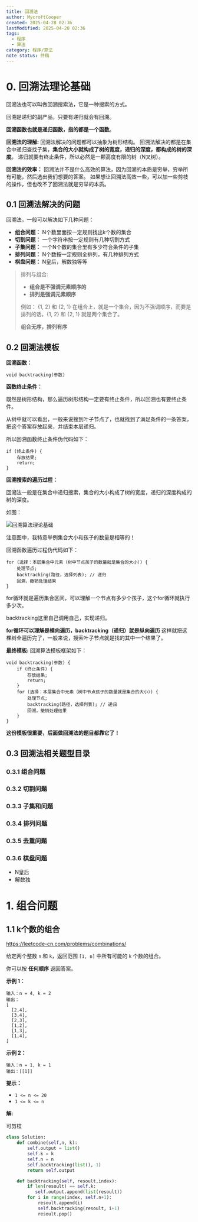 ```yaml
---
title: 回溯法
author: MycroftCooper
created: 2025-04-28 02:36
lastModified: 2025-04-28 02:36
tags:
  - 程序
  - 算法
category: 程序/算法
note status: 终稿
---
```



# 0. 回溯法理论基础

回溯法也可以叫做回溯搜索法，它是一种搜索的方式。

回溯是递归的副产品，只要有递归就会有回溯。

**回溯函数也就是递归函数，指的都是一个函数**。

**回溯法的理解:**
回溯法解决的问题都可以抽象为树形结构。
回溯法解决的都是在集合中递归查找子集，**集合的大小就构成了树的宽度，递归的深度，都构成的树的深度**。
递归就要有终止条件，所以必然是一颗高度有限的树（N叉树）。

**回溯法的效率：**
回溯法并不是什么高效的算法，因为回溯的本质是穷举，穷举所有可能，然后选出我们想要的答案。
如果想让回溯法高效一些，可以加一些剪枝的操作，但也改不了回溯法就是穷举的本质。

## 0.1 回溯法解决的问题

回溯法，一般可以解决如下几种问题：

- **组合问题：**
  N个数里面按一定规则找出k个数的集合
- **切割问题：**
  一个字符串按一定规则有几种切割方式
- **子集问题：**
  一个N个数的集合里有多少符合条件的子集
- **排列问题：**
  N个数按一定规则全排列，有几种排列方式
- **棋盘问题：**
  N皇后，解数独等等

> 排列与组合:
>
> - **组合是不强调元素顺序的**
> - **排列是强调元素顺序**
>
> 例如：
> {1, 2} 和 {2, 1} 在组合上，就是一个集合，因为不强调顺序，而要是排列的话，{1, 2} 和 {2, 1} 就是两个集合了。
>
> **组合无序，排列有序**

## 0.2 回溯法模板

**回溯函数：**

```text
void backtracking(参数)
```

**函数终止条件：**

既然是树形结构，那么遍历树形结构一定要有终止条件，所以回溯也有要终止条件。

从树中就可以看出，一般来说搜到叶子节点了，也就找到了满足条件的一条答案，把这个答案存放起来，并结束本层递归。

所以回溯函数终止条件伪代码如下：

```text
if (终止条件) {
    存放结果;
    return;
}
```

**回溯搜索的遍历过程：**

回溯法一般是在集合中递归搜索，集合的大小构成了树的宽度，递归的深度构成的树的深度。

如图：

![回溯算法理论基础](attachments/notes/程序/算法/回溯法/IMG-20250428023823287.png)

注意图中，我特意举例集合大小和孩子的数量是相等的！

回溯函数遍历过程伪代码如下：

```text
for (选择：本层集合中元素（树中节点孩子的数量就是集合的大小）) {
    处理节点;
    backtracking(路径，选择列表); // 递归
    回溯，撤销处理结果
}
```

for循环就是遍历集合区间，可以理解一个节点有多少个孩子，这个for循环就执行多少次。

backtracking这里自己调用自己，实现递归。

**for循环可以理解是横向遍历，backtracking（递归）就是纵向遍历**
这样就把这棵树全遍历完了，一般来说，搜索叶子节点就是找的其中一个结果了。

**最终模板:**
回溯算法模板框架如下：

```text
void backtracking(参数) {
    if (终止条件) {
        存放结果;
        return;
    }
    for (选择：本层集合中元素（树中节点孩子的数量就是集合的大小）) {
        处理节点;
        backtracking(路径，选择列表); // 递归
        回溯，撤销处理结果
    }
}
```

**这份模板很重要，后面做回溯法的题目都靠它了！**

## 0.3 回溯法相关题型目录

### 0.3.1 组合问题



### 0.3.2 切割问题



### 0.3.3 子集和问题



### 0.3.4 排列问题




### 0.3.5 去重问题



### 0.3.6 棋盘问题

- N皇后
- 解数独

# 1. 组合问题

## 1.1 k个数的组合

https://leetcode-cn.com/problems/combinations/

给定两个整数 `n` 和 `k`，返回范围 `[1, n]` 中所有可能的 `k` 个数的组合。

你可以按 **任何顺序** 返回答案。

**示例 1：**

```
输入：n = 4, k = 2
输出：
[
  [2,4],
  [3,4],
  [2,3],
  [1,2],
  [1,3],
  [1,4],
]
```

**示例 2：**

```
输入：n = 1, k = 1
输出：[[1]]
```

**提示：**

- `1 <= n <= 20`
- `1 <= k <= n`

**解:**

可剪枝

```python
class Solution:
    def combine(self,n, k):
        self.output = list()
        self.k = k
        self.n = n
        self.backtracking(list(), 1)
        return self.output

    def backtracking(self, resoult,index):
        if len(resoult) == self.k:
           self.output.append(list(resoult))
        for i in range(index, self.n+1):
            resoult.append(i)
            self.backtracking(resoult, i+1)
            resoult.pop()
```

